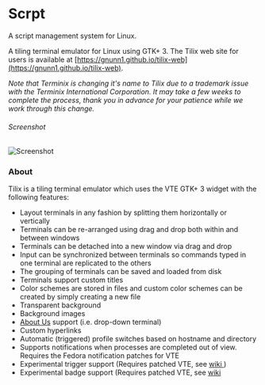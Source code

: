 # Scrpt
A script management system for Linux.

A tiling terminal emulator for Linux using GTK+ 3. The Tilix web site for users is available at [https://gnunn1.github.io/tilix-web](https://gnunn1.github.io/tilix-web).

*Note that Terminix is changing it's name to Tilix due to a trademark issue with the Terminix International Corporation. It may take a few weeks to complete the process, thank you in advance for your patience while we work through this change.*

###### Screenshot
![Screenshot](https://gnunn1.github.io/tilix-web/assets/images/gallery/tilix-screenshot-1.png)

### About

Tilix is a tiling terminal emulator which uses the VTE GTK+ 3 widget with the following features:

* Layout terminals in any fashion by splitting them horizontally or vertically
* Terminals can be re-arranged using drag and drop both within and between windows
* Terminals can be detached into a new window via drag and drop
* Input can be synchronized between terminals so commands typed in one terminal are replicated to the others
* The grouping of terminals can be saved and loaded from disk
* Terminals support custom titles
* Color schemes are stored in files and custom color schemes can be created by simply creating a new file
* Transparent background
* Background images
* [About Us](https://mbiciunas.github.io/scrpt/about_us) support (i.e. drop-down terminal)
* Custom hyperlinks
* Automatic (triggered) profile switches based on hostname and directory
* Supports notifications when processes are completed out of view. Requires the Fedora notification patches for VTE
* Experimental trigger support (Requires patched VTE, see [wiki ](https://github.com/gnunn1/tilix/wiki/Automatic-(Triggered)-Profile-Switching))
* Experimental badge support (Requires patched VTE, see [wiki](https://github.com/gnunn1/tilix/wiki/Badges)
